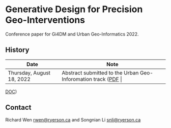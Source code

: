 # Generative Design for Precision Geo-Interventions

Conference paper for Gi4DM and Urban Geo-Informatics 2022.

## History

| Date | Note |
| --- | --- |
Thursday, August 18, 2022 | Abstract submitted to the Urban Geo-Inforomation track ([PDF](docs/wen_li_2022_gi4dm_abstract.pdf) \|
[DOC](docs/wen_li_2022_gi4dm_abstract.doc))

## Contact

Richard Wen <rwen@ryerson.ca> and Songnian Li <snli@ryerson.ca>